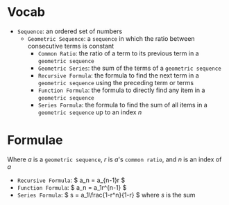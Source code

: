 # Vocab
- `Sequence`: an ordered set of numbers
	- `Geometric Sequence`: a `sequence` in which the ratio between consecutive terms is constant
		- `Common Ratio`: the ratio of a term to its previous term in a `geometric sequence`
		- `Geometric Series`: the sum of the terms of a `geometric sequence`
		- `Recursive Formula`: the formula to find the next term in a `geometric sequence` using the preceding term or terms
		- `Function Formula`: the formula to directly find any item in a `geometric sequence`
		- `Series Formula`: the formula to find the sum of all items in a `geometric sequence` up to an index $n$

# Formulae
Where $a$ is a `geometric sequence`, $r$ is $a$'s `common ratio`, and $n$ is an index of $a$
- `Recursive Formula`: $ a_n = a_{n-1}r $
- `Function Formula`: $ a_n = a_1r^{n-1} $
- `Series Formula`: $ s = a_1\frac{1-r^n}{1-r} $ where $s$ is the sum